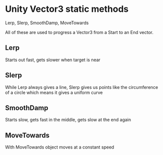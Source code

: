 # Unity Vector3 static methods
Lerp, Slerp, SmoothDamp, MoveTowards 

All of these are used to progress a Vector3 from a Start to an End vector.
## Lerp
Starts out fast, gets slower when target is near
## Slerp
While Lerp always gives a line, Slerp gives us points like the circumference of a circle which means it gives a uniform curve
## SmoothDamp
Starts slow, gets fast in the middle, gets slow at the end again
## MoveTowards
With MoveTowards object moves at a constant speed
